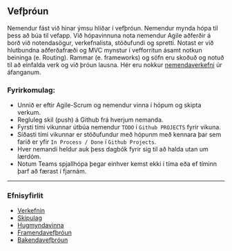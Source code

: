 ## Vefþróun 

Nemendur fást við hinar ýmsu hliðar í vefþróun. Nemendur mynda hópa til þess að búa til vefapp. Við hópavinnuna nota nemendur Agile aðferðir á borð við notendasögur, verkefnalista, stöðufundi og spretti. Notast er við hlutbundna aðferðafræði og MVC mynstur í vefforritun ásamt notkun beininga (e. Routing). Rammar (e. frameworks) og söfn eru skoðuð og notuð til að einfalda verk og við þróun lausna. Hér eru nokkur [nemendaverkefni](https://github.com/vefforritunII/afangi/blob/main/Nemendaverkefni.md) úr áfanganum.


### Fyrirkomulag:

- Unnið er eftir Agile-Scrum og nemendur vinna í hópum og skipta verkum.
- Regluleg skil (push) á Github frá hverjum nemanda.
- Fyrsti tími vikunnar útbúa nemendur `TODO` í `Github PROJECTS` fyrir vikuna.
- Síðasti tími vikunnar er stöðufundur með hópunm með kennara þar sem farið er yfir `In Process / Done` í `Github Projects`. 
- Hver nemandi heldur auk þess dagbók fyrir sig til að halda utan um lærdóm.
- Notum Teams spjallhópa þegar einhver kemst ekki í tíma eða ef tíminn þarf að færast í fjarnám. 
  
---

### Efnisyfirlit
- [Verkefnin](https://github.com/vefforritunII/afangi/tree/main/Verkefni)
- [Skipulag](https://github.com/vefforritunII/afangi/blob/main/Skipulag.md)
- [Hugmyndavinna](https://github.com/vefforritunII/afangi/blob/main/Hugmyndavinna.md)
- [Framendavefþróun](https://github.com/vefforritunII/afangi/blob/main/Framendi.md)
- [Bakendavefþróun](https://github.com/vefforritunII/afangi/blob/main/Bakendi.md)


